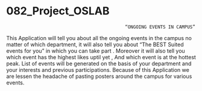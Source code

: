 082_Project_OSLAB
=================
                                                “ONGOING EVENTS IN CAMPUS”
This Application will tell you about all the ongoing events in the campus no matter of which department, it will also  tell you about “The BEST Suited events for you”  in which you can take part . Moreover it will also tell you which event has the highest likes uptil yet , And which event is at the hottest peak. 
List of events will be generated on the basis of your department and your interests and previous participations.
Because of this Application we are lessen the headache of pasting posters around the campus for various events.
